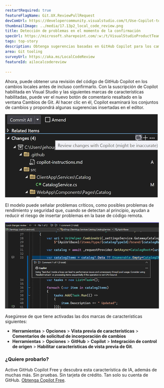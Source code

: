```yaml
---
restartRequired: true
featureFlagName: Git.UX.ReviewPullRequest
devComUrl: https://developercommunity.visualstudio.com/t/Use-Copilot-to-review-commit/10575248?q=code+review
thumbnailImage: ../media/17.13p2_local_code_review.png
title: Detección de problemas en el momento de la confirmación
specUrl: https://microsoft.sharepoint.com/:w:/t/VisualStudioProductTeam/EWl1PdajOx1ImPgEUYMxF9QBeXLkJ5J7dHCA0rb_-b8uBQ?e=Z3zWG3
tags: top-story
description: Obtenga sugerencias basadas en GitHub Copilot para los cambios de código para ayudarle a detectar posibles problemas al principio y mejorar la calidad del código.
area: Git tooling
surveyUrl: https://aka.ms/LocalCodeReview
featureId: ailocalcodereview

---
```



Ahora, puede obtener una revisión del código de GitHub Copilot en los cambios locales antes de incluso confirmarlo. Con la suscripción de Copilot habilitada en Visual Studio y las siguientes marcas de características habilitadas, puede ver el nuevo botón de comentario resaltado en la ventana Cambios de Git. Al hacer clic en él, Copilot examinará los conjuntos de cambios y propondrá algunas sugerencias insertadas en el editor.

![17.13P2 Botón de revisión de código local](../media/17.13p2_local_code_review-button.png)

El modelo puede señalar problemas críticos, como posibles problemas de rendimiento y seguridad que, cuando se detectan al principio, ayudan a reducir el riesgo de insertar problemas en la base de código remota.

![Comentario de revisión de código local](../media/17.13p2_local_code_review.png)

Asegúrese de que tiene activadas las dos marcas de características siguientes:

- **Herramientas** > **Opciones** > **Vista previa de características** > **Comentarios de solicitud de incorporación de cambios**
- **Herramientas** > **Opciones** > **GitHub** > **Copilot** > **Integración de control de origen** > **Habilitar características de vista previa de Git**.

### ¿Quiere probarlo?
Active GitHub Copilot Free y descubra esta característica de IA, además de muchas más.
 Sin pruebas. Sin tarjeta de crédito. Tan solo su cuenta de GitHub. [Obtenga Copilot Free](vscmd://View.GitHub.Copilot.Chat).

